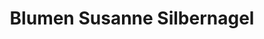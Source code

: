 ---
title: "Blumen Susanne Silbernagel"
url: /heidelberg/blumen-susanne-silbernagel/
shop: Blumen
---
